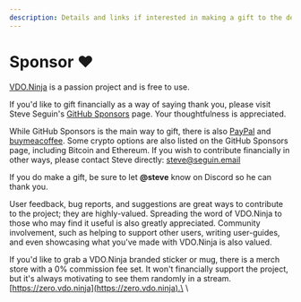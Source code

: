 ```yaml
---
description: Details and links if interested in making a gift to the developer of VDO.Ninja
---
```


# Sponsor ❤

[VDO.Ninja](https://vdo.ninja/) is a passion project and is free to use.

If you'd like to gift financially as a way of saying thank you, please visit Steve Seguin's [GitHub Sponsors](https://github.com/sponsors/steveseguin) page. Your thoughtfulness is appreciated.

While GitHub Sponsors is the main way to gift, there is also [PayPal](https://paypal.me/steveseguin) and [buymeacoffee](https://www.buymeacoffee.com/steveseguin). Some crypto options are also listed on the GitHub Sponsors page, including Bitcoin and Ethereum. If you wish to contribute financially in other ways, please contact Steve directly: [steve@seguin.email](mailto:steve@seguin.email)

If you do make a gift, be sure to let **@steve** know on Discord so he can thank you.

User feedback, bug reports, and suggestions are great ways to contribute to the project; they are highly-valued. Spreading the word of VDO.Ninja to those who may find it useful is also greatly appreciated. Community involvement, such as helping to support other users, writing user-guides, and even showcasing what you've made with VDO.Ninja is also valued.

If you'd like to grab a VDO.Ninja branded sticker or mug, there is a merch store with a 0% commission fee set. It won't financially support the project, but it's always motivating to see them randomly in a stream. [https://zero.vdo.ninja](https://zero.vdo.ninja).\
\
